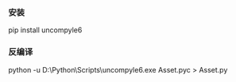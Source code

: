

### 安装
pip install uncompyle6

### 反编译
python -u D:\Python\Scripts\uncompyle6.exe Asset.pyc > Asset.py
